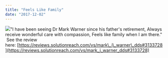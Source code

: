```yaml
---
title: "Feels Like Family"
date: "2017-12-02"
---
```


![](/images/dentist-fairfield-five-star-review-graphic-300x298.png)"I have been seeing Dr Mark Warner since his father's retirement, Always receive wonderful care with compassion, Feels like family when I am there."  See the review here: [https://reviews.solutionreach.com/vs/mark\_j\_warner\_dds#3133728](https://reviews.solutionreach.com/vs/mark_j_warner_dds#3133728)
